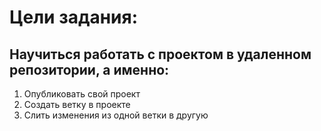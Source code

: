 # Цели задания:
## Научиться работать с проектом в удаленном репозитории, а именно:
1. Опубликовать свой проект
2. Создать ветку в проекте
3. Слить изменения из одной ветки в другую
